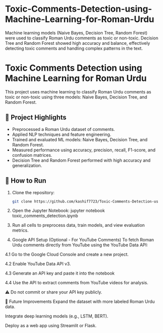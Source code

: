 # Toxic-Comments-Detection-using-Machine-Learning-for-Roman-Urdu
Machine learning models (Naive Bayes, Decision Tree, Random Forest) were used to classify Roman Urdu comments as toxic or non-toxic. Decision Tree and Random Forest showed high accuracy and balance, effectively detecting toxic comments and handling complex patterns in the text.

# Toxic Comments Detection using Machine Learning for Roman Urdu

This project uses machine learning to classify Roman Urdu comments as toxic or non-toxic using three models: Naive Bayes, Decision Tree, and Random Forest.

## 📌 Project Highlights

- Preprocessed a Roman Urdu dataset of comments.
- Applied NLP techniques and feature engineering.
- Trained and evaluated ML models: Naive Bayes, Decision Tree, and Random Forest.
- Measured performance using accuracy, precision, recall, F1-score, and confusion matrices.
- Decision Tree and Random Forest performed with high accuracy and generalization.

## 📁 How to Run

1. Clone the repository:
   ```bash
   git clone https://github.com/kashif7723/Toxic-Comments-Detection-using-Machine-Learning-for-Roman-Urdu.git

2. Open the Jupyter Notebook:
jupyter notebook toxic_comments_detection.ipynb

3. Run all cells to preprocess data, train models, and view evaluation metrics.

4.  Google API Setup (Optional - For YouTube Comments)
To fetch Roman Urdu comments directly from YouTube using the YouTube Data API:

  4.1  Go to the Google Cloud Console and create a new project.

  4.2  Enable YouTube Data API v3.

  4.3  Generate an API key and paste it into the notebook

  4.4  Use the API to extract comments from YouTube videos for analysis.

⚠️ Do not commit or share your API key publicly.

🚀 Future Improvements
Expand the dataset with more labeled Roman Urdu data.

Integrate deep learning models (e.g., LSTM, BERT).

Deploy as a web app using Streamlit or Flask.
